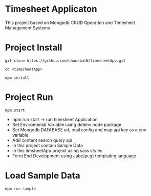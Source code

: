 # Timesheet Applicaton

This project based on Mongodb CRUD Operation and Timesheet Management Systems

# Project Install

```
git clone https://github.com/dhanabal6/timesheetApp.git

cd <timesheetApp>

npm install

```

# Project Run

```
npm start

```

- npm run start -> run timesheet Application
- Set Enviromental Variable using dotenv node package
- Set Mongodb DATABASE url, mail config  and map api key as a env variable 
- Add content search query api
- In this project contain Sample Data 
- In this timsheetApp project using sass styles
- Fornt End Development using Jabe(pug) templating language

# Load Sample Data

```
npm run sample

```
